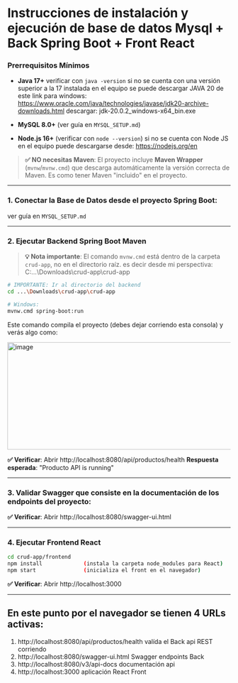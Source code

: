 
# Instrucciones de instalación y ejecución de base de datos Mysql + Back Spring Boot + Front React

### Prerrequisitos Mínimos

- **Java 17+** verificar con `java -version` 
si no se cuenta con una versión superior a la 17 instalada en el equipo se puede descargar JAVA 20 de este link para windows: https://www.oracle.com/java/technologies/javase/jdk20-archive-downloads.html descargar: jdk-20.0.2_windows-x64_bin.exe

- **MySQL 8.0+** (ver guía en `MYSQL_SETUP.md`)

- **Node.js 16+** (verificar con `node --version`) si no se cuenta con Node JS en el equipo puede descargarse desde: https://nodejs.org/en

> **✅ NO necesitas Maven**: El proyecto incluye **Maven Wrapper** (`mvnw`/`mvnw.cmd`) 
que descarga automáticamente la versión correcta de Maven. Es como tener Maven "incluido" en el proyecto.
----
### 1. Conectar la Base de Datos desde el proyecto Spring Boot: 

ver guía en `MYSQL_SETUP.md`

----
### 2. Ejecutar Backend Spring Boot Maven

> **💡 Nota importante**: El comando `mvnw.cmd` está dentro de la carpeta `crud-app`, no en el directorio raíz.
> es decir desde mi perspectiva: C:\...\Downloads\crud-app\crud-app

```bash
# IMPORTANTE: Ir al directorio del backend
cd ...\Downloads\crud-app\crud-app

# Windows: 
mvnw.cmd spring-boot:run
```
Este comando compila el proyecto (debes dejar corriendo esta consola) y verás algo como:

<img width="552" height="242" alt="image" src="https://github.com/user-attachments/assets/40110dbc-03a2-4abe-9bc7-0d0f1ff155ed" />

**✅ Verificar**: Abrir http://localhost:8080/api/productos/health
**Respuesta esperada**: "Producto API is running"

----

### 3. Validar Swagger que consiste en la documentación de los endpoints del proyecto:  

**✅ Verificar**: Abrir http://localhost:8080/swagger-ui.html

----

### 4. Ejecutar Frontend React

```bash
cd crud-app/frontend
npm install  			(instala la carpeta node_modules para React)
npm start				(inicializa el front en el navegador)
```

**✅ Verificar**: Abrir http://localhost:3000

----

## En este punto por el navegador se tienen 4 URLs activas:

1. http://localhost:8080/api/productos/health  valída el Back api REST corriendo
2. http://localhost:8080/swagger-ui.html       Swagger endpoints Back
3. http://localhost:8080/v3/api-docs		   documentación api
4. http://localhost:3000					   aplicación React Front

